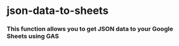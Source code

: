 # json-data-to-sheets
### This function allows you to get JSON data to your Google Sheets using GAS
